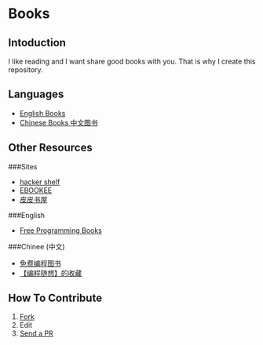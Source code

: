 Books
=====

## Intoduction
I like reading and I want share good books with you. That is why I create this repository. 

## Languages

- [English Books](books.md)
- [Chinese Books 中文图书](books_zh.md)

## Other Resources
###Sites

- [hacker shelf](http://hackershelf.com/browse/)
- [EBOOKEE](http://www.ebookee.net/ "EBOOKEE")
- [皮皮书屋](http://www.ppurl.com/)

###English

- [Free Programming Books](https://github.com/vhf/free-programming-books "Free Programming Books")

###Chinee (中文)

- [免费编程图书](https://github.com/justjavac/free-programming-books-zh_CN "Free Programming Books")
- [【编程随想】的收藏](https://code.google.com/p/program-think/wiki/Books "【编程随想】的收藏")

## How To Contribute
1. [Fork](https://help.github.com/articles/fork-a-repo)
2. Edit
3. [Send a PR](https://help.github.com/articles/using-pull-requests)